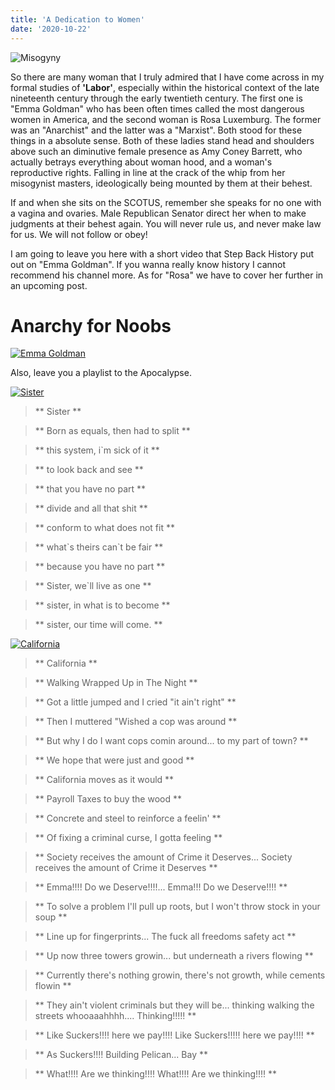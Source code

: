 ```yaml
---
title: 'A Dedication to Women'
date: '2020-10-22' 
---
```


![Misogyny](/images/american_vag.jpg "Read Our Fucking Lips")

So there are many woman that I truly admired that I have come across in my formal studies of **'Labor'**, especially within the
historical context of the late nineteenth century through the early twentieth century. The first one is "Emma Goldman" who has been
often times called the most dangerous women in America, and the second woman is Rosa Luxemburg. The former was an "Anarchist" and
the latter was a "Marxist". Both stood for these things in a absolute sense. Both of these ladies stand head and shoulders above
such an diminutive female presence as Amy Coney Barrett, who actually betrays everything about woman hood, and a woman's reproductive
rights. Falling in line at the crack of the whip from her misogynist masters, ideologically being mounted by them at their behest.

If and when she sits on the SCOTUS, remember she speaks for no one with a vagina and ovaries. Male Republican Senator direct her when
to make judgments at their behest again. You will never rule us, and never make law for us. We will not follow or obey!

I am going to leave you here with a short video that Step Back History put out on "Emma Goldman". If you wanna really know history I cannot
recommend his channel more. As for "Rosa" we have to cover her further in an upcoming post.

# **Anarchy for Noobs**

[![Emma Goldman](https://img.youtube.com/vi/wy46Ir_yTmk/0.jpg)](https://www.youtube.com/watch?v=wy46Ir_yTmk "Emma Goldman")

Also, leave you a playlist to the Apocalypse.

[![Sister](https://img.youtube.com/vi/yOfASVHAhgU/0.jpg)](https://www.youtube.com/watch?v=yOfASVHAhgU "Sister")

> ** Sister **

> ** Born as equals, then had to split **

> ** this system, i`m sick of it **

> ** to look back and see **

> ** that you have no part **

> ** divide and all that shit  **

> ** conform to what does not fit **

> ** what\`s theirs can`t be fair **

> ** because you have no part **

> ** Sister, we`ll live as one **

> ** sister, in what is to become **

> ** sister, our time will come. **


[![California](https://img.youtube.com/vi/gfC0CundXXI/0.jpg)](https://www.youtube.com/watch?v=gfC0CundXXI "California")

> ** California **

> ** Walking Wrapped Up in The Night **

> ** Got a little jumped and I cried "it ain't right" **

> ** Then I muttered "Wished a cop was around **

> ** But why I do I want cops comin around... to my part of town? **

> ** We hope that were just and good **

> ** California moves as it would **

> ** Payroll Taxes to buy the wood **

> ** Concrete and steel to reinforce a feelin' **

> ** Of fixing a criminal curse, I gotta feeling **

> ** Society receives the amount of Crime it Deserves... Society receives the amount of Crime it Deserves **

> ** Emma!!!! Do we Deserve!!!!... Emma!!! Do we Deserve!!!! **

> ** To solve a problem I'll pull up roots, but I won't throw stock in your soup **

> ** Line up for fingerprints... The fuck all freedoms safety act **

> ** Up now three towers growin... but underneath a rivers flowing **

> ** Currently there's nothing growin, there's not growth, while cements flowin **

> ** They ain't violent criminals but they will be... thinking walking the streets whooaaahhhh.... Thinking!!!!! **

> ** Like Suckers!!!! here we pay!!!! Like Suckers!!!!! here we pay!!!! **

> ** As Suckers!!!! Building Pelican... Bay **

> ** What!!!! Are we thinking!!!! What!!!! Are we thinking!!!! **
 